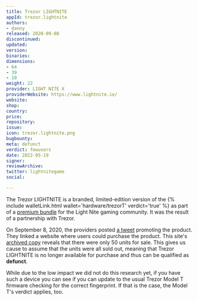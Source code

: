 ```yaml
---
title: Trezor LIGHTNITE
appId: trezor.lightnite
authors:
- danny
released: 2020-09-08
discontinued: 
updated: 
version: 
binaries: 
dimensions:
- 64
- 39
- 10
weight: 22
provider: LIGHT NITE X
providerWebsite: https://www.lightnite.io/
website: 
shop: 
country: 
price: 
repository: 
issue: 
icon: trezor.lightnite.png
bugbounty: 
meta: defunct
verdict: fewusers
date: 2022-05-19
signer: 
reviewArchive: 
twitter: lightnitegame
social: 

---
```


The Trezor LIGHTNITE is a branded, limited-edition version of the {% include walletLink.html wallet='hardware/trezorT' verdict='true' %} as part of a [premium bundle](https://blog.lightnite.io/trezor-partnership/) for the Light Nite gaming community. It was the result of a partnership with Trezor.

On September 8, 2020, the providers posted [a tweet](https://twitter.com/lightnitegame/status/1303323744073584642) promoting the product. They linked a website where users could purchase the product. This site's [archived copy](https://web.archive.org/web/20201113073033/http://trezor.lightnite.io/) reveals that there were only 50 units for sale. This gives us cause to assume that the units were all sold out, meaning that Trezor LIGHTNITE is no longer available for purchase and thus can be qualified as **defunct**.

While due to the low impact we did not do this research yet, if you have such a device you can see if you can update to the usual Trezor Model T firmware checking for the correct fingerprint. If that is the case, the Model T's verdict applies, too. 
